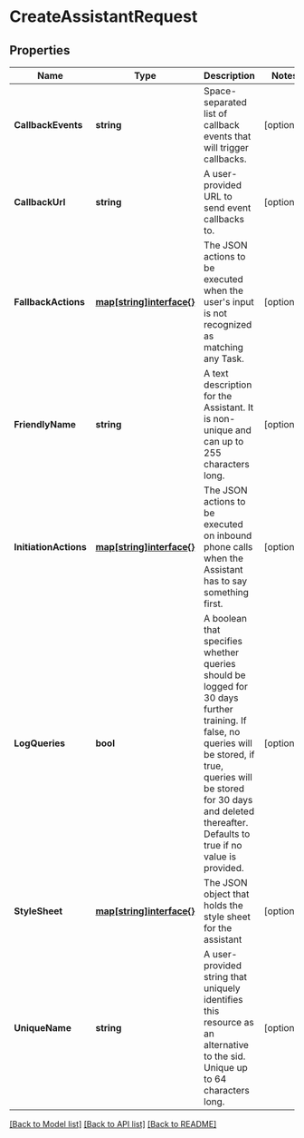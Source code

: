# CreateAssistantRequest

## Properties

Name | Type | Description | Notes
------------ | ------------- | ------------- | -------------
**CallbackEvents** | **string** | Space-separated list of callback events that will trigger callbacks. | [optional] 
**CallbackUrl** | **string** | A user-provided URL to send event callbacks to. | [optional] 
**FallbackActions** | [**map[string]interface{}**](.md) | The JSON actions to be executed when the user&#39;s input is not recognized as matching any Task. | [optional] 
**FriendlyName** | **string** | A text description for the Assistant. It is non-unique and can up to 255 characters long. | [optional] 
**InitiationActions** | [**map[string]interface{}**](.md) | The JSON actions to be executed on inbound phone calls when the Assistant has to say something first. | [optional] 
**LogQueries** | **bool** | A boolean that specifies whether queries should be logged for 30 days further training. If false, no queries will be stored, if true, queries will be stored for 30 days and deleted thereafter. Defaults to true if no value is provided. | [optional] 
**StyleSheet** | [**map[string]interface{}**](.md) | The JSON object that holds the style sheet for the assistant | [optional] 
**UniqueName** | **string** | A user-provided string that uniquely identifies this resource as an alternative to the sid. Unique up to 64 characters long. | [optional] 

[[Back to Model list]](../README.md#documentation-for-models) [[Back to API list]](../README.md#documentation-for-api-endpoints) [[Back to README]](../README.md)


